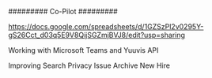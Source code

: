 #########
Co-Pilot
#########


https://docs.google.com/spreadsheets/d/1GZSzPl2v0295Y-gS26Cct_d03q5E9V8QijSGZmjBVJ8/edit?usp=sharing


Working with Microsoft Teams and Yuuvis API

Improving Search
Privacy Issue
Archive
New Hire
